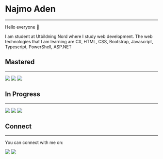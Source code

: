 # Najmo Aden
---

Hello everyone 👋

I am student at Utbildning Nord where I study web development. The web technologies that I am learning are C#, HTML, CSS, Bootstrap, Javascript, Typescript, PowerShell, ASP.NET

## Mastered
---

<div>
    <img src="https://img.shields.io/badge/-html5-E34F26?logo=html5&logoColor=white&style=for-the-badge">
     <img src="https://img.shields.io/badge/-css3-1572B6?logo=css3&logoColor=white&style=for-the-badge">
     <img src="https://img.shields.io/badge/-bootstrap-7952B3?logo=bootstrap&logoColor=white&style=for-the-badge">
</div>

## In Progress
---
 <div>
    <img src="https://img.shields.io/badge/-javascript-E34F26?logo=html5&logoColor=white&style=for-the-badge">
     <img src="https://img.shields.io/badge/-css3-1572B6?logo=css3&logoColor=white&style=for-the-badge">
     <img src="https://img.shields.io/badge/-bootstrap-7952B3?logo=bootstrap&logoColor=white&style=for-the-badge">
</div>


## Connect
---
You can connect with me on:

<div>
   <a href="https://stackoverflow.com/users/16222879/najmo-aden"> <img src="https://img.shields.io/badge/-Stack%20Overflow-F58025?logo=stack-overflow&logoColor=white&style=for-the-badge"></a>
    <a href="https://www.linkedin.com/in/najmoaden/"><img src="https://img.shields.io/badge/-LinkedIn-0A66C2?logo=linkedin&logoColor=white&style=for-the-badge"></a>
</div>
<!---
najmoaden/najmoaden is a ✨ special ✨ repository because its `README.md` (this file) appears on your GitHub profile.
You can click the Preview link to take a look at your changes.
--->

